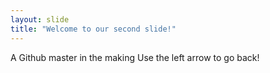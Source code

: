 ```yaml
---
layout: slide
title: "Welcome to our second slide!"
---
```

A Github master in the making
Use the left arrow to go back!
